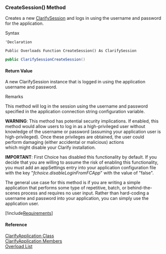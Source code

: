 ﻿### CreateSession() Method

Creates a new [ClarifySession](fcSDK~FChoice.Foundation.Clarify.ClarifySession.md) and logs in using the username and password for the application.

Syntax

```vbnet
'Declaration

Public Overloads Function CreateSession() As ClarifySession
```

```csharp
public ClarifySessionCreateSession()
```

#### Return Value

A new ClarifySession instance that is logged in using the application username and password.

Remarks

This method will log in the session using the username and password specified in the application connection string configuration variable.

**WARNING**: This method has potential security implications. If enabled, this method would allow users to log in as a high-privileged user without knowledge of the username or password (assuming your application user is high-privileged). Once these privileges are obtained, the user could perform damaging (either accidental or malicious) actions which might disable your Clarify installation.

**IMPORTANT**: First Choice has disabled this functionality by default. If you decide that you are willing to assume the risk of enabling this functionality, you must add an appSettings entry into your application configuration file with the key "_fchoice.disableLoginFromFCApp_" with the value of "false".

The general use case for this method is if you are writing a simple application that performs some type of repetitive, batch, or behind-the-scenes process and requires no user input. Rather than hard-coding a username and password into your application, you can simply use the application user.

[!include[Requirements](../partials/requirements.md)]

#### Reference

[ClarifyApplication Class](fcSDK~FChoice.Foundation.Clarify.ClarifyApplication.md)  
[ClarifyApplication Members](fcSDK~FChoice.Foundation.Clarify.ClarifyApplication_members.md)  
[Overload List](fcSDK~FChoice.Foundation.Clarify.ClarifyApplication~CreateSession.md)